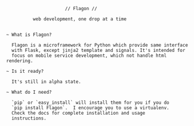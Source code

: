 

                          // Flagon //

              web development, one drop at a time


    ~ What is Flagon?

      Flagon is a microframework for Python which provide same interface
      with Flask, except jinja2 template and signals. It's intended for 
      focus on mobile service development, which not handle html rendering.

    ~ Is it ready?

      It's still in alpha state.

    ~ What do I need?

      `pip` or `easy_install` will install them for you if you do
      `pip install Flagon`.  I encourage you to use a virtualenv.
      Check the docs for complete installation and usage
      instructions.